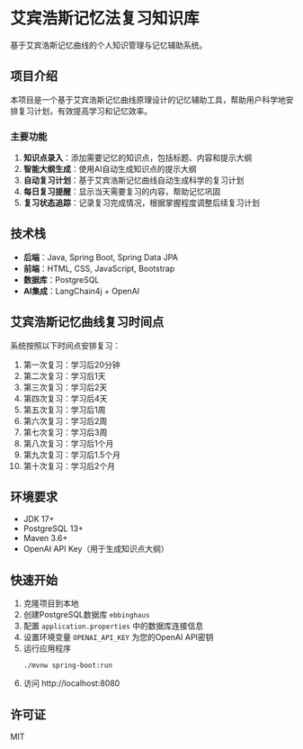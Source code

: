 # 艾宾浩斯记忆法复习知识库

基于艾宾浩斯记忆曲线的个人知识管理与记忆辅助系统。

## 项目介绍

本项目是一个基于艾宾浩斯记忆曲线原理设计的记忆辅助工具，帮助用户科学地安排复习计划，有效提高学习和记忆效率。

### 主要功能

1. **知识点录入**：添加需要记忆的知识点，包括标题、内容和提示大纲
2. **智能大纲生成**：使用AI自动生成知识点的提示大纲
3. **自动复习计划**：基于艾宾浩斯记忆曲线自动生成科学的复习计划
4. **每日复习提醒**：显示当天需要复习的内容，帮助记忆巩固
5. **复习状态追踪**：记录复习完成情况，根据掌握程度调整后续复习计划

## 技术栈

- **后端**：Java, Spring Boot, Spring Data JPA
- **前端**：HTML, CSS, JavaScript, Bootstrap
- **数据库**：PostgreSQL
- **AI集成**：LangChain4j + OpenAI

## 艾宾浩斯记忆曲线复习时间点

系统按照以下时间点安排复习：

1. 第一次复习：学习后20分钟
2. 第二次复习：学习后1天
3. 第三次复习：学习后2天
4. 第四次复习：学习后4天
5. 第五次复习：学习后1周
6. 第六次复习：学习后2周
7. 第七次复习：学习后3周
8. 第八次复习：学习后1个月
9. 第九次复习：学习后1.5个月
10. 第十次复习：学习后2个月

## 环境要求

- JDK 17+
- PostgreSQL 13+
- Maven 3.6+
- OpenAI API Key（用于生成知识点大纲）

## 快速开始

1. 克隆项目到本地
2. 创建PostgreSQL数据库 `ebbinghaus`
3. 配置 `application.properties` 中的数据库连接信息
4. 设置环境变量 `OPENAI_API_KEY` 为您的OpenAI API密钥
5. 运行应用程序
   ```
   ./mvnw spring-boot:run
   ```
6. 访问 http://localhost:8080

## 许可证

MIT 
